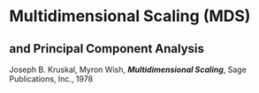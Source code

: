 # Multidimensional Scaling (MDS)
## and Principal Component Analysis


Joseph B. Kruskal, Myron Wish, __*Multidimensional Scaling*__, Sage Publications, Inc., 1978
